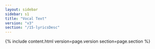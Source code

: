 ```yaml
---
layout: sidebar
sidebar: s1
title: "Vocal Text"
version: "v3"
section: "/15-lyricsDesc"
---
```

{% include content.html version=page.version section=page.section %}
